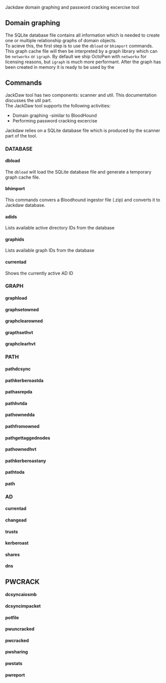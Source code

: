 
Jackdaw domain graphing and password cracking excercise tool


## Domain graphing
The SQLite database file contains all information which is needed to create one or multiple relationship graphs of domain objects.  
To acieve this, the first step is to use the `dbload` or `bhimport` commands. This graph cache file will then be interpreted by a graph library which can be `networkx` or `igraph`. By default we ship OctoPwn with `networkx` for licensing reasons, but `igraph` is much more performant. After the graph has been created in memory it is ready to be used by the 


## Commands
JackDaw tool has two components: scanner and util. This documentation discusses the util part.  
The JackDaw tool supports the following activities:
 - Domain graphing -similar to BloodHound
 - Performing password cracking excercise

Jackdaw relies on a SQLite database file which is produced by the scanner part of the tool.  

### DATABASE

#### dbload
The `dbload` will load the SQLite database file and generate a temporary graph cache file. 

#### bhimport
This commands convers a Bloodhound ingestor file (.zip) and converts it to Jackdaw database.

#### adids
Lists available active directory IDs from the database

#### graphids
Lists available graph IDs from the database

#### currentad
Shows the currently active AD ID

### GRAPH
#### graphload

#### graphsetowned

#### graphclearowned

#### grapthsethvt

#### graphclearhvt

### PATH

#### pathdcsync
#### pathkerberoastda
#### pathasrepda
#### pathhvtda
#### pathownedda
#### pathfromowned
#### pathgettaggednodes
#### pathownedhvt
#### pathkerberoastany
#### pathtoda
#### path

### AD
#### currentad
#### changead
#### trusts
#### kerberoast
#### shares
#### dns

## PWCRACK
#### dcsyncaiosmb
#### dcsyncimpacket
#### potfile
#### pwuncracked
#### pwcracked
#### pwsharing
#### pwstats
#### pwreport
